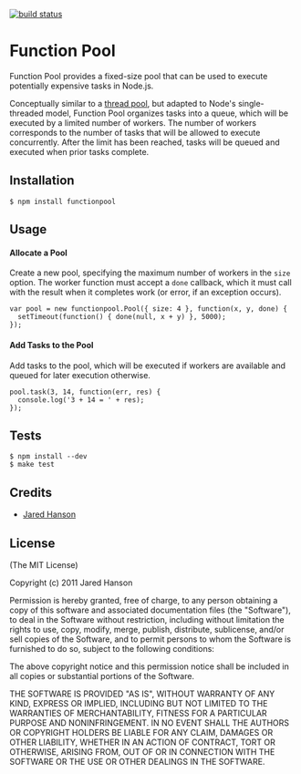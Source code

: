 [![build status](https://secure.travis-ci.org/jaredhanson/node-functionpool.png)](http://travis-ci.org/jaredhanson/node-functionpool)
# Function Pool

Function Pool provides a fixed-size pool that can be used to execute potentially
expensive tasks in Node.js.

Conceptually similar to a [thread pool](http://en.wikipedia.org/wiki/Thread_pool_pattern),
but adapted to Node's single-threaded model, Function Pool organizes tasks into
a queue, which will be executed by a limited number of workers.  The number of
workers corresponds to the number of tasks that will be allowed to execute
concurrently.  After the limit has been reached, tasks will be queued and
executed when prior tasks complete.

## Installation

    $ npm install functionpool
    
## Usage

#### Allocate a Pool

Create a new pool, specifying the maximum number of workers in the `size`
option.  The worker function must accept a `done` callback, which it must
call with the result when it completes work (or error, if an exception occurs).

    var pool = new functionpool.Pool({ size: 4 }, function(x, y, done) {
      setTimeout(function() { done(null, x + y) }, 5000);
    });

#### Add Tasks to the Pool

Add tasks to the pool, which will be executed if workers are available and
queued for later execution otherwise.

    pool.task(3, 14, function(err, res) {
      console.log('3 + 14 = ' + res);
    });

## Tests

    $ npm install --dev
    $ make test

## Credits

  - [Jared Hanson](http://github.com/jaredhanson)

## License

(The MIT License)

Copyright (c) 2011 Jared Hanson

Permission is hereby granted, free of charge, to any person obtaining a copy of
this software and associated documentation files (the "Software"), to deal in
the Software without restriction, including without limitation the rights to
use, copy, modify, merge, publish, distribute, sublicense, and/or sell copies of
the Software, and to permit persons to whom the Software is furnished to do so,
subject to the following conditions:

The above copyright notice and this permission notice shall be included in all
copies or substantial portions of the Software.

THE SOFTWARE IS PROVIDED "AS IS", WITHOUT WARRANTY OF ANY KIND, EXPRESS OR
IMPLIED, INCLUDING BUT NOT LIMITED TO THE WARRANTIES OF MERCHANTABILITY, FITNESS
FOR A PARTICULAR PURPOSE AND NONINFRINGEMENT. IN NO EVENT SHALL THE AUTHORS OR
COPYRIGHT HOLDERS BE LIABLE FOR ANY CLAIM, DAMAGES OR OTHER LIABILITY, WHETHER
IN AN ACTION OF CONTRACT, TORT OR OTHERWISE, ARISING FROM, OUT OF OR IN
CONNECTION WITH THE SOFTWARE OR THE USE OR OTHER DEALINGS IN THE SOFTWARE.
